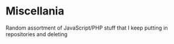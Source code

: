# Miscellania
Random assortment of JavaScript/PHP stuff that I keep putting in repositories and deleting
